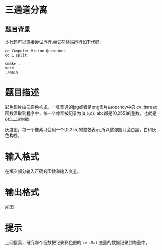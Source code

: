 # 三通道分离

## 题目背景


本代码可以直接尝试运行,尝试在终端运行如下代码:

```
cd Computer_Vision_Questions
cd 1.split 

cmake .
make 
./main

```


# 题目描述

彩色图片由三原色构成。一张普通的jpg或者是png图片由opencv中的 cv::imread 函数读取到程序中，每一个像素被记录为(a,b,c). abc都是[0,255]的整数，也就是8位二进制数。

灰度图，每一个像素只会用一个[0,255]的整数表示,所以整张图只会由黑，白和灰色构成。
# 输入格式

在填空部分输入正确的函数和输入变量。

# 输出格式

如图

# 提示

上网搜索，研究哪个函数把记录彩色图的 ``cv::Mat`` 变量的数据记录到向量中。